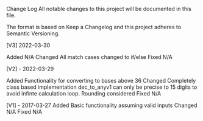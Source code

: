 Change Log
All notable changes to this project will be documented in this file.

The format is based on Keep a Changelog and this project adheres to Semantic Versioning.

[V3] 2022-03-30

Added
N/A
Changed
All match cases changed to if/else
Fixed
N/A

[V2] - 2022-03-29

Added
Functionality for converting to bases above 36
Changed
Completely class based implementation
dec_to_anyv1 can only be precise to 15 digits to avoid infinte calculation loop. Rounding considered
Fixed
N/A

[V1] - 2017-03-27
Added
Basic functionality assuming valid inputs
Changed
N/A
Fixed
N/A
